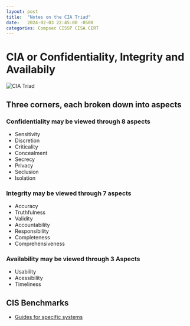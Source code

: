 ```yaml
---
layout: post
title:  "Notes on the CIA Triad"
date:   2024-02-03 22:45:00 -0500
categories: Compsec CISSP CISA CERT
---
```

CIA or Confidentiality, Integrity and Availabily
====================
![CIA Triad](https://thumbs2.imgbox.com/bc/d8/jl0ZYkOd_t.jpg "CIA Triad")


Three corners, each broken down into aspects
---------------------

### Confidentiality may be viewed through 8 aspects
 - Sensitivity
 - Discretion
 - Criticality
 - Concealment
 - Secrecy
 - Privacy
 - Seclusion
 - Isolation

### Integrity may be viewed through 7 aspects
 - Accuracy
 - Truthfulness
 - Validity
 - Accountability
 - Responsibility
 - Completeness
 - Comprehensiveness

### Availability may be viewed through 3 Aspects
 - Usability
 - Acessibility
 - Timeliness

## CIS Benchmarks
 - [Guides for specific systems](https://www.cisecurity.org/benchmark)

